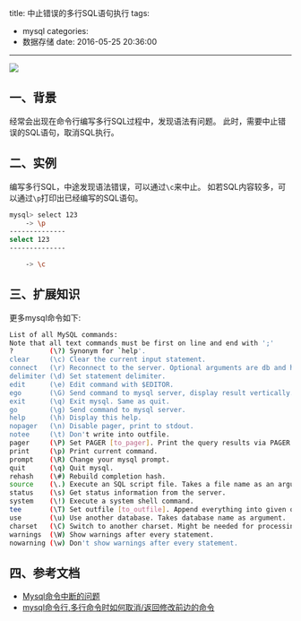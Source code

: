 title: 中止错误的多行SQL语句执行
tags:
  - mysql
categories:
  - 数据存储
date: 2016-05-25 20:36:00
---

<img src="/asserts/images/logo/mysql.png" class="img-logo img-center" />

## 一、背景
经常会出现在命令行编写多行SQL过程中，发现语法有问题。
此时，需要中止错误的SQL语句，取消SQL执行。


## 二、实例
编写多行SQL，中途发现语法错误，可以通过`\c`来中止。
如若SQL内容较多，可以通过`\p`打印出已经编写的SQL语句。

``` bash
mysql> select 123
    -> \p
--------------
select 123
--------------

    -> \c
```

<!-- more -->

## 三、扩展知识
更多mysql命令如下:
``` bash
List of all MySQL commands:
Note that all text commands must be first on line and end with ';'
?         (\?) Synonym for `help'.
clear     (\c) Clear the current input statement.
connect   (\r) Reconnect to the server. Optional arguments are db and host.
delimiter (\d) Set statement delimiter.
edit      (\e) Edit command with $EDITOR.
ego       (\G) Send command to mysql server, display result vertically.
exit      (\q) Exit mysql. Same as quit.
go        (\g) Send command to mysql server.
help      (\h) Display this help.
nopager   (\n) Disable pager, print to stdout.
notee     (\t) Don't write into outfile.
pager     (\P) Set PAGER [to_pager]. Print the query results via PAGER.
print     (\p) Print current command.
prompt    (\R) Change your mysql prompt.
quit      (\q) Quit mysql.
rehash    (\#) Rebuild completion hash.
source    (\.) Execute an SQL script file. Takes a file name as an argument.
status    (\s) Get status information from the server.
system    (\!) Execute a system shell command.
tee       (\T) Set outfile [to_outfile]. Append everything into given outfile.
use       (\u) Use another database. Takes database name as argument.
charset   (\C) Switch to another charset. Might be needed for processing binlog with multi-byte charsets.
warnings  (\W) Show warnings after every statement.
nowarning (\w) Don't show warnings after every statement.
```

## 四、参考文档
- [Mysql命令中断的问题 ](http://blog.sina.com.cn/s/blog_45ed26a7010002qi.html)
- [mysql命令行,多行命令时如何取消/返回修改前边的命令](https://fukun.org/archives/02291811.html)
